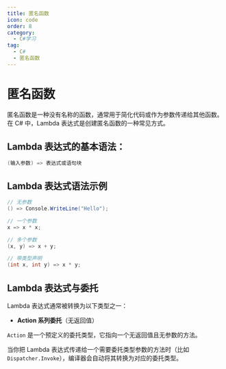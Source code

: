 ```yaml
---
title: 匿名函数
icon: code
order: 8
category:
  - C#学习
tag:
  - C#
  - 匿名函数
---
```


# 匿名函数

匿名函数是一种没有名称的函数，通常用于简化代码或作为参数传递给其他函数。在 C# 中，Lambda 表达式是创建匿名函数的一种常见方式。



## Lambda 表达式的基本语法：

```csharp
(输入参数) => 表达式或语句块
```


## Lambda 表达式语法示例

```csharp
// 无参数
() => Console.WriteLine("Hello");

// 一个参数
x => x * x;

// 多个参数
(x, y) => x + y;

// 带类型声明
(int x, int y) => x * y;
```



## Lambda 表达式与委托

Lambda 表达式通常被转换为以下类型之一：

- **Action 系列委托**（无返回值）

`Action` 是一个预定义的委托类型，它指向一个无返回值且无参数的方法。

当你把 Lambda 表达式传递给一个需要委托类型参数的方法时（比如 `Dispatcher.Invoke`），编译器会自动将其转换为对应的委托类型。
